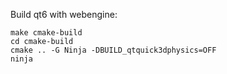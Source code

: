 Build qt6 with webengine:

```
make cmake-build
cd cmake-build
cmake .. -G Ninja -DBUILD_qtquick3dphysics=OFF
ninja
```
